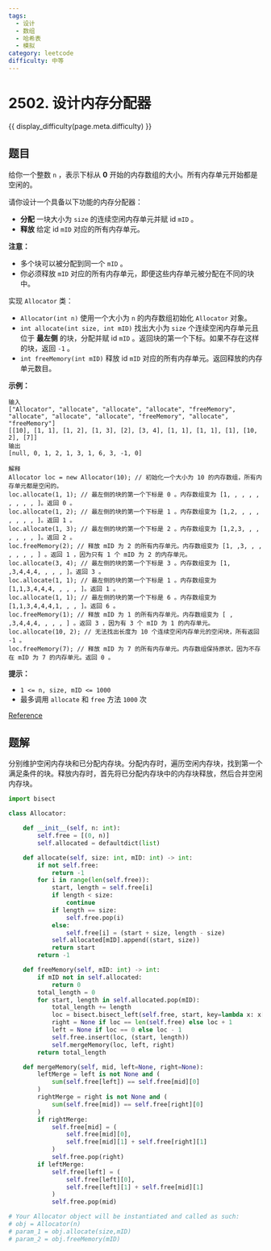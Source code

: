 ```yaml
---
tags:
  - 设计
  - 数组
  - 哈希表
  - 模拟
category: leetcode
difficulty: 中等
---
```


# 2502. 设计内存分配器

{{ display_difficulty(page.meta.difficulty) }}

## 题目

给你一个整数 `n` ，表示下标从 **0** 开始的内存数组的大小。所有内存单元开始都是空闲的。

请你设计一个具备以下功能的内存分配器：

* **分配** 一块大小为 `size` 的连续空闲内存单元并赋 id `mID` 。
* **释放** 给定 id `mID` 对应的所有内存单元。

**注意：**

* 多个块可以被分配到同一个 `mID` 。
* 你必须释放 `mID` 对应的所有内存单元，即便这些内存单元被分配在不同的块中。

实现 `Allocator` 类：

* `Allocator(int n)` 使用一个大小为 `n` 的内存数组初始化 `Allocator` 对象。
* `int allocate(int size, int mID)` 找出大小为 `size` 个连续空闲内存单元且位于 **最左侧** 的块，分配并赋 id `mID` 。返回块的第一个下标。如果不存在这样的块，返回 `-1` 。
* `int freeMemory(int mID)` 释放 id `mID` 对应的所有内存单元。返回释放的内存单元数目。

**示例：**

```
输入
["Allocator", "allocate", "allocate", "allocate", "freeMemory", "allocate", "allocate", "allocate", "freeMemory", "allocate", "freeMemory"]
[[10], [1, 1], [1, 2], [1, 3], [2], [3, 4], [1, 1], [1, 1], [1], [10, 2], [7]]
输出
[null, 0, 1, 2, 1, 3, 1, 6, 3, -1, 0]

解释
Allocator loc = new Allocator(10); // 初始化一个大小为 10 的内存数组，所有内存单元都是空闲的。
loc.allocate(1, 1); // 最左侧的块的第一个下标是 0 。内存数组变为 [1, , , , , , , , , ]。返回 0 。
loc.allocate(1, 2); // 最左侧的块的第一个下标是 1 。内存数组变为 [1,2, , , , , , , , ]。返回 1 。
loc.allocate(1, 3); // 最左侧的块的第一个下标是 2 。内存数组变为 [1,2,3, , , , , , , ]。返回 2 。
loc.freeMemory(2); // 释放 mID 为 2 的所有内存单元。内存数组变为 [1, ,3, , , , , , , ] 。返回 1 ，因为只有 1 个 mID 为 2 的内存单元。
loc.allocate(3, 4); // 最左侧的块的第一个下标是 3 。内存数组变为 [1, ,3,4,4,4, , , , ]。返回 3 。
loc.allocate(1, 1); // 最左侧的块的第一个下标是 1 。内存数组变为 [1,1,3,4,4,4, , , , ]。返回 1 。
loc.allocate(1, 1); // 最左侧的块的第一个下标是 6 。内存数组变为 [1,1,3,4,4,4,1, , , ]。返回 6 。
loc.freeMemory(1); // 释放 mID 为 1 的所有内存单元。内存数组变为 [ , ,3,4,4,4, , , , ] 。返回 3 ，因为有 3 个 mID 为 1 的内存单元。
loc.allocate(10, 2); // 无法找出长度为 10 个连续空闲内存单元的空闲块，所有返回 -1 。
loc.freeMemory(7); // 释放 mID 为 7 的所有内存单元。内存数组保持原状，因为不存在 mID 为 7 的内存单元。返回 0 。
```

**提示：**

* `1 <= n, size, mID <= 1000`
* 最多调用 `allocate` 和 `free` 方法 `1000` 次

[Reference](https://leetcode.cn/problems/design-memory-allocator)

## 题解

分别维护空闲内存块和已分配内存块。分配内存时，遍历空闲内存块，找到第一个满足条件的块。释放内存时，首先将已分配内存块中的内存块释放，然后合并空闲内存块。

```python
import bisect

class Allocator:

    def __init__(self, n: int):
        self.free = [(0, n)]
        self.allocated = defaultdict(list)

    def allocate(self, size: int, mID: int) -> int:
        if not self.free:
            return -1
        for i in range(len(self.free)):
            start, length = self.free[i]
            if length < size:
                continue
            if length == size:
                self.free.pop(i)
            else:
                self.free[i] = (start + size, length - size)
            self.allocated[mID].append((start, size))
            return start
        return -1

    def freeMemory(self, mID: int) -> int:
        if mID not in self.allocated:
            return 0
        total_length = 0
        for start, length in self.allocated.pop(mID):
            total_length += length
            loc = bisect.bisect_left(self.free, start, key=lambda x: x[0])
            right = None if loc == len(self.free) else loc + 1
            left = None if loc == 0 else loc - 1
            self.free.insert(loc, (start, length))
            self.mergeMemory(loc, left, right)
        return total_length

    def mergeMemory(self, mid, left=None, right=None):
        leftMerge = left is not None and (
            sum(self.free[left]) == self.free[mid][0]
        )
        rightMerge = right is not None and (
            sum(self.free[mid]) == self.free[right][0]
        )
        if rightMerge:
            self.free[mid] = (
                self.free[mid][0],
                self.free[mid][1] + self.free[right][1]
            )
            self.free.pop(right)
        if leftMerge:
            self.free[left] = (
                self.free[left][0],
                self.free[left][1] + self.free[mid][1]
            )
            self.free.pop(mid)

# Your Allocator object will be instantiated and called as such:
# obj = Allocator(n)
# param_1 = obj.allocate(size,mID)
# param_2 = obj.freeMemory(mID)
```
